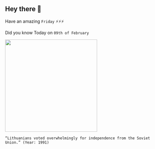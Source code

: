 ## Hey there 👋
Have an amazing `Friday` ⚡⚡⚡

Did you know Today on `09th of February`
 
 [<img src="http://vilnews.com/wp-content/uploads/2013/01/spirit.jpg" width="300" />](https://www.nytimes.com/1991/02/10/world/lithuania-votes-overwhelmingly-for-independence-from-moscow.html) 
 ```
“Lithuanians voted overwhelmingly for independence from the Soviet Union.” (Year: 1991)
```
